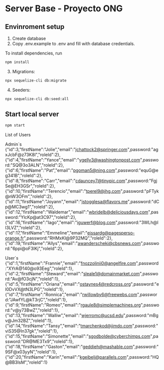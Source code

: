 # Server Base - Proyecto ONG


## Envinroment setup

1) Create database
2) Copy .env.example to .env and fill with database credentials.

To install dependencies, run
``` bash
npm install
```

3) Migrations:
``` bash
npx sequelize-cli db:migrate
```

4) Seeders:
``` bash
npx sequelize-cli db:seed:all
```

## Start local server

``` bash
npm start
```


List of Users

Admin´s 
{"id":3,"firstName":"Jolie","email":"jchattock2@springer.com",password:"agxJcbF@z73K8l","roleId":2},
{"id":4,"firstName":"Yance","email":"ygelly3@washingtonpost.com",password:"SQ@3o3ALN","roleId":2},
{"id":6,"firstName":"Pat","email":"pgoman5@ning.com",password:"equG@eg341B","roleId":2},
{"id":8,"firstName":"Carr","email":"cdauncey7@tinypic.com",password:"FgjSe@EH3GSr","roleId":2},
{"id":10,"firstName":"Terencio","email":"tperel9@ihg.com",password:"pFTyk@nW3OFm","roleId":2},
{"id":11,"firstName":"Joyann","email":"jstogglesa@flavors.me",password:"dCp@MC3wg1","roleId":2},
{"id":12,"firstName":"Waldemar","email":"wbridelb@deliciousdays.com",password:"YlcKp@at3C97","roleId":2},
{"id":16,"firstName":"Iago","email":"iguwerf@blog.com",password:"3WLh@Il3LVZ","roleId":2},
{"id":17,"firstName":"Emmeline","email":"eissardg@pagesperso-orange.fr",password:"RHMxKl@9P32MQ","roleId":2},
{"id":19,"firstName":"Allys","email":"awanderscheki@cbsnews.com",password:"6ppi@oF3IKj","roleId":2},

User´s
{"id":1,"firstName":"Frannie","email":"fnozzolinii0@angelfire.com",password:"XYrA@140@o93Eeg","roleId":1},
{"id":2,"firstName":"Steward","email":"sleale1@domainmarket.com",password:"Av@fO3cjN","roleId":1},
{"id":5,"firstName":"Oriana","email":"ostaynes4@redcross.org",password:"eI0DvVX@tN3LPG","roleId":1},
{"id":7,"firstName":"Ronnica","email":"rwillowby6@freewebs.com",password:"JAwfYL@kT3rjC","roleId":1},
{"id":9,"firstName":"Romeo","email":"rgaule8@simplemachines.org",password:"v@y73BwZ","roleId":1},
{"id":13,"firstName":"Walliw","email":"wjerromc@ucsd.edu",password:"mBgv@Jm32BZ","roleId":1},
{"id":14,"firstName":"Tansy","email":"tmarchenkod@jimdo.com",password:"viS35@In37gk","roleId":1},
{"id":15,"firstName":"Simonette","email":"sgodbolde@cyberchimps.com",password:"DR@ME3Tx9","roleId":1},
{"id":18,"firstName":"Gaston","email":"geddieh@mashable.com",password:"9SF@x03yyN","roleId":1},
{"id":20,"firstName":"Karin","email":"kgeibelj@parallels.com",password:"HQ@BB3IsM","roleId":1}
